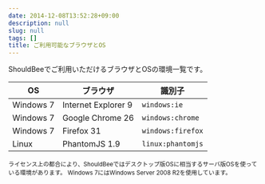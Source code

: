 ```yaml
---
date: 2014-12-08T13:52:28+09:00
description: null
slug: null
tags: []
title: ご利用可能なブラウザとOS
---
```


ShouldBeeでご利用いただけるブラウザとOSの環境一覧です。

OS | ブラウザ  | 識別子
---|---|---
Windows 7 | Internet Explorer 9 | `windows:ie`
Windows 7 | Google Chrome 26 | `windows:chrome`
Windows 7 | Firefox 31 | `windows:firefox`
Linux | PhantomJS 1.9 | `linux:phantomjs`


<small>ライセンス上の都合により、ShouldBeeではデスクトップ版OSに相当するサーバ版OSを使っている環境があります。
Windows 7にはWindows Server 2008 R2を使用しています。</small>
